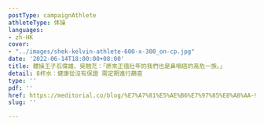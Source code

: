 ```yaml
---
postType: campaignAthlete
athleteType: 体操
languages:
- zh-HK
cover:
- "../images/shek-kelvin-athlete-600-x-300_on-cp.jpg"
date: '2022-06-14T18:00:00+08:00'
title: 體操王子石偉雄、吳翹充：「原來正值壯年的我們也是鼻咽癌的高危一族。」
detail: 8杯水：健康從沒有保證 需定期進行篩查
type: ''
pdf: ''
href: https://meditorial.co/blog/%E7%A7%81%E5%AE%B6%E7%97%85%E8%A8%AA-9/post/%E4%BB%A5%E5%85%85%E8%B6%B3%E6%BA%96%E5%82%99%E6%87%89%E5%B0%8D%E7%84%A1%E5%B8%B8-%E9%AB%94%E6%93%8D%E7%8E%8B%E5%AD%90%E7%9F%B3%E5%81%89%E9%9B%84%E5%90%B3%E7%BF%B9%E5%85%85%E5%8F%8D%E6%80%9D%E5%81%A5%E5%BA%B7%E5%BE%9E%E6%B2%92%E6%9C%89%E4%BF%9D%E8%AD%89-%E9%9C%80%E5%AE%9A%E6%9C%9F%E9%80%B2%E8%A1%8C%E7%AF%A9%E6%9F%A5-799#scrollTop=0
slug: ''

---
```

